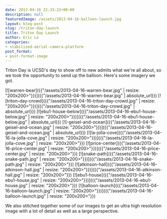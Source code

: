 ```yaml
---
date: 2013-04-16 22:33:22+00:00
description: null
featuredImage: /assets/2013-04-16-balloon-launch.jpg
layout: blog-post
slug: /triton-day-launch
title: Triton Day Launch
author: Eric Lo
categories:
- stabilized-aerial-camera-platform
post_format:
- post-format-image
---
```


Triton Day is UCSD's day to show off to new admits what we're all about, so we took the opportunity to send up the balloon. Here's some imagery we got.

[![warren-bear]({{"/assets/2013-04-16-warren-bear.jpg" | resize: "200x200>"}})]({{"/assets/2013-04-16-warren-bear.jpg" | absolute_url}})
[![triton-day-crowd]({{"/assets/2013-04-16-triton-day-crowd.jpg" | resize: "200x200>"}})]({{"/assets/2013-04-16-triton-day-crowd.jpg" | absolute_url}})
[![ebu1-house-below]({{"/assets/2013-04-16-ebu1-house-below.jpg" | resize: "200x200>"}})]({{"/assets/2013-04-16-ebu1-house-below.jpg" | absolute_url}})
[![-geisel-and-ocean]({{"/assets/2013-04-16-geisel-and-ocean.jpg" | resize: "200x200>"}})]({{"/assets/2013-04-16-geisel-and-ocean.jpg" | absolute_url}})
[![la-jolla-cove]({{"/assets/2013-04-16-la-jolla-cove.jpg" | resize: "200x200>"}})]({{"/assets/2013-04-16-la-jolla-cove.jpg" | resize: "200x200>"}})
[![price-center]({{"/assets/2013-04-16-price-center.jpg" | resize: "200x200>"}})]({{"/assets/2013-04-16-price-center.jpg" | resize: "200x200>"}})
[![snake-path]({{"/assets/2013-04-16-snake-path.jpg" | resize: "200x200>"}})]({{"/assets/2013-04-16-snake-path.jpg" | resize: "200x200>"}})
[![atkinson-hall]({{"/assets/2013-04-16-atkinson-hall.jpg" | resize: "200x200>"}})]({{"/assets/2013-04-16-atkinson-hall.jpg" | resize: "200x200>"}})
[![ebu1-house]({{"/assets/2013-04-16-ebu1-house.jpg" | resize: "200x200>"}})]({{"/assets/2013-04-16-ebu1-house.jpg" | resize: "200x200>"}})
[![balloon-launch]({{"/assets/2013-04-16-balloon-launch.jpg" | resize: "200x200>"}})]({{"/assets/2013-04-16-balloon-launch.jpg" | resize: "200x200>"}})

We also stitched together some of our images to get an ultra high resolution image with a lot of detail as well as a large perspective.

<!-- [Link](/triton_day_gigapan/triton_day_gigapan.html?FileName=%23hdvxmlembed&FOV=103.78&Yaw=84.496&Pitch=95.811&Viewer=2) -->
